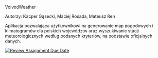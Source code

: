 VoivodWeather

  Autorzy: Kacper Gąsecki, Maciej Rosada, Mateusz Ren

Aplikacja pozwalająca użytkownikowi na generowanie map pogodowych i klimatogramów dla polskich województw oraz wyszukiwanie stacji meteorologicznych według podanych kryteriów, na podstawie oficjalnych danych. 

[![Review Assignment Due Date](https://classroom.github.com/assets/deadline-readme-button-8d59dc4de5201274e310e4c54b9627a8934c3b88527886e3b421487c677d23eb.svg)](https://classroom.github.com/a/tauthlex)
